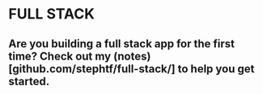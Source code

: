 # FULL STACK 

## Are you building a full stack app for the first time? Check out my (notes)[github.com/stephtf/full-stack/] to help you get started. 
